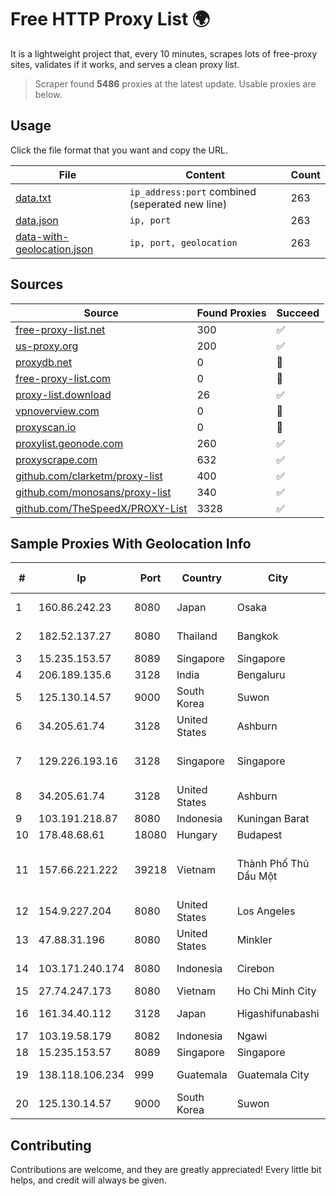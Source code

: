 
# Free HTTP Proxy List 🌍

It is a lightweight project that, every 10 minutes, scrapes lots of free-proxy sites, validates if it works, and serves a clean proxy list.


> Scraper found **5486** proxies at the latest update. Usable proxies are below.

## Usage

Click the file format that you want and copy the URL.


|File|Content|Count|
|----|-------|-----|
|[data.txt](https://raw.githubusercontent.com/themiralay/Proxy-List-World/master/data.txt)|`ip_address:port` combined (seperated new line)|263|
|[data.json](https://raw.githubusercontent.com/themiralay/Proxy-List-World/master/data.json)|`ip, port`|263|
|[data-with-geolocation.json](https://raw.githubusercontent.com/themiralay/Proxy-List-World/master/data-with-geolocation.json)|`ip, port, geolocation`|263|

## Sources

|Source|Found Proxies|Succeed|
|------|-------------|-------|
|[free-proxy-list.net](https://free-proxy-list.net)|300|✅|
|[us-proxy.org](https://www.us-proxy.org)|200|✅|
|[proxydb.net](http://proxydb.net)|0|🚫|
|[free-proxy-list.com](https://free-proxy-list.com/?page=&port=&type%5B%5D=http&type%5B%5D=https&up_time=0&search=Search)|0|🚫|
|[proxy-list.download](https://www.proxy-list.download/HTTP)|26|✅|
|[vpnoverview.com](https://vpnoverview.com/privacy/anonymous-browsing/free-proxy-servers)|0|🚫|
|[proxyscan.io](https://www.proxyscan.io)|0|🚫|
|[proxylist.geonode.com](https://proxylist.geonode.com/api/proxy-list?limit=300&page=1&sort_by=lastChecked&sort_type=desc&protocols=http,https)|260|✅|
|[proxyscrape.com](https://api.proxyscrape.com/v2/?request=displayproxies&protocol=http&timeout=10000&country=all&ssl=all&anonymity=all)|632|✅|
|[github.com/clarketm/proxy-list](https://raw.githubusercontent.com/clarketm/proxy-list/master/proxy-list-raw.txt)|400|✅|
|[github.com/monosans/proxy-list](https://raw.githubusercontent.com/monosans/proxy-list/main/proxies/http.txt)|340|✅|
|[github.com/TheSpeedX/PROXY-List](https://raw.githubusercontent.com/TheSpeedX/PROXY-List/master/http.txt)|3328|✅|


## Sample Proxies With Geolocation Info

|#|Ip|Port|Country|City|Internet Service Provider|
|-|--|----|-------|----|-------------------------|
|1|160.86.242.23|8080|Japan|Osaka|Sony Network Communications Inc|
|2|182.52.137.27|8080|Thailand|Bangkok|TOT Public Company Limited|
|3|15.235.153.57|8089|Singapore|Singapore|OVH Hosting|
|4|206.189.135.6|3128|India|Bengaluru|DigitalOcean, LLC|
|5|125.130.14.57|9000|South Korea|Suwon|Korea Telecom|
|6|34.205.61.74|3128|United States|Ashburn|Amazon.com, Inc.|
|7|129.226.193.16|3128|Singapore|Singapore|Tencent Cloud Computing (Beijing) Co|
|8|34.205.61.74|3128|United States|Ashburn|Amazon.com, Inc.|
|9|103.191.218.87|8080|Indonesia|Kuningan Barat|PT Replay Inti Media|
|10|178.48.68.61|18080|Hungary|Budapest|UPC|
|11|157.66.221.222|39218|Vietnam|Thành Phố Thủ Dầu Một|Cloud Data Technology and Communication Company Limited|
|12|154.9.227.204|8080|United States|Los Angeles|Cogent Communications|
|13|47.88.31.196|8080|United States|Minkler|Alibaba.com LLC|
|14|103.171.240.174|8080|Indonesia|Cirebon|PT Abs Multimedia Indonesia|
|15|27.74.247.173|8080|Vietnam|Ho Chi Minh City|Newass2011xDSLHN|
|16|161.34.40.112|3128|Japan|Higashifunabashi|NTT PC Communications, Inc.|
|17|103.19.58.179|8082|Indonesia|Ngawi|BITSNET|
|18|15.235.153.57|8089|Singapore|Singapore|OVH Hosting|
|19|138.118.106.234|999|Guatemala|Guatemala City|ONNO NETWORKS, SOCIEDAD ANÓNIMA|
|20|125.130.14.57|9000|South Korea|Suwon|Korea Telecom|



## Contributing

Contributions are welcome, and they are greatly appreciated! Every
little bit helps, and credit will always be given.

